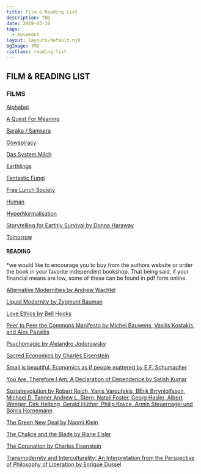 ```yaml
---
title: Film & Reading List
description: TBD
date: 2019-03-16
tags:
  - movement
layout: layouts/default.njk
bgImage: TM9
cssClass: reading-list
---
```


## FILM & READING LIST

### FILMS
<a href="http://www.alphabet-film.com/" target="_blank" rel="noopener noreferrer">Alphabet</a>

<a href="https://www.youtube.com/watch?v=8yePCpWH3g0" target="_blank" rel="noopener noreferrer">A Quest For Meaning</a>

<a href="https://www.barakasamsara.com/" target="_blank" rel="noopener noreferrer">Baraka / Samsara</a>

<a href="https://www.cowspiracy.com/" target="_blank" rel="noopener noreferrer">Cowspiracy</a>

<a href="https://www.youtube.com/watch?v=y7EquRwjfeo" target="_blank" rel="noopener noreferrer">Das System Milch</a>

<a href="https://www.youtube.com/watch?v=8gqwpfEcBjI" target="_blank" rel="noopener noreferrer">Earthlings</a>

<a href="https://fantasticfungifilm.vhx.tv/products/fantastic-fungi-2" target="_blank" rel="noopener noreferrer">Fantastic Fungi</a>

<a href="http://www.freelunchsociety.net/" target="_blank" rel="noopener noreferrer">Free Lunch Society</a>

<a href="https://www.youtube.com/watch?v=EgQqGxKKfTU" target="_blank" rel="noopener noreferrer">Human</a>

<a href="https://vimeo.com/191817381" target="_blank" rel="noopener noreferrer">HyperNormalisation</a>

<a href="https://vimeo.com/ondemand/donnaharaway" target="_blank" rel="noopener noreferrer">Storytelling for Earthly Survival by Donna Haraway</a>

<a href="https://www.tomorrow-derfilm.de/" target="_blank" rel="noopener noreferrer">Tomorrow</a>


#### READING

\*we would like to encourage you to buy from the authors website or order the book in your favorite independent bookshop. That being said, if your financial means are low, some of these can be found in pdf form online.

<a href="https://www.dukeupress.edu/alternative-modernities" target="_blank" rel="noopener noreferrer">Alternative Modernities by Andrew Wachtel</a>

<a href="https://www.thalia.de/shop/home/artikeldetails/ID38133708.html?ProvID=11000523&gclid=EAIaIQobChMIlcfxl7jq6AIVwrTtCh0r2g_wEAQYASABEgIx-vD_BwE" target="_blank" rel="noopener noreferrer">Liquid Modernity by Zygmunt Bauman</a>

<a href="https://www.thalia.de/shop/home/artikeldetails/ID99668432.html?ProvID=11000523&gclid=EAIaIQobChMI-YHEgrjq6AIVB7LtCh2EOAE8EAQYASABEgKlKvD_BwE" target="_blank" rel="noopener noreferrer">Love Ethics by Bell Hooks</a>

<a href="https://commonstransition.org/peer-to-peer-a-commons-manifesto/" target="_blank" rel="noopener noreferrer">Peer to Peer the Commons Manifesto by Michel Bauwens, Vasilis Kostakis, and Alex Pazaitis</a>

<a href="https://zabriskie.de/product/psychomagic/" target="_blank" rel="noopener noreferrer">Psychomagic by Alejandro Jodorowsky</a>

<a href="https://sacred-economics.com/read-online/" target="_blank" rel="noopener noreferrer">Sacred Economics by Charles Eisenstein</a>

<a href="https://www.thalia.de/shop/home/artikeldetails/ID143559326.html?ProvID=11000523&gclid=EAIaIQobChMInp2sr5Hq6AIVTLDtCh0uHQ8mEAQYASABEgLaqvD_BwE" target="_blank" rel="noopener noreferrer">Small is beautiful. Economics as if people mattered by E.F. Schumacher</a>

<a href="https://www.resurgence.org/shop/you-are-therefore-i-am-pr-1.html" target="_blank" rel="noopener noreferrer">You Are, Therefore I Am: A Declaration of Dependence by Satish Kumar</a>

<a href="https://www.campus.de/buecher-campus-verlag/wirtschaft-gesellschaft/politik/sozialrevolution-10875.html" target="_blank" rel="noopener noreferrer">Sozialrevolution by Robert Reich, Yanis Varoufakis, BErik Brrynjolfsson, Michael D. Tanner Andrew L. Stern, Natali Foster, Georg Hasler, Albert Wenger, Dirk Helbing, Gerald Hüther, Philip Kovce, Armin Steuernagel und Börris Hornemann</a>


<a href="http://www.hoffmann-und-campe.de/buch-info/warum-nur-ein-green-new-deal-unseren-planeten-retten-kann-ebook-11957/" target="_blank" rel="noopener noreferrer">The Green New Deal by Naomi Klein</a>

<a href="https://rianeeisler.com/" target="_blank" rel="noopener noreferrer">The Chalice and the Blade by Riane Eisler</a>

<a href="https://charleseisenstein.org/essays/the-coronation/" target="_blank" rel="noopener noreferrer">The Coronation by Charles Eisenstein</a>

<a href="https://pdfs.semanticscholar.org/b081/74f264a9cad6d5d5d05ea3a904fe357247ee.pdf?_ga=2.145553396.119490963.1587034024-2043061477.1587034024" target="_blank" rel="noopener noreferrer">Transmodernity and Interculturality: An Interpretation from the Perspective of Philosophy of Liberation by Enrique Dussel</a>


